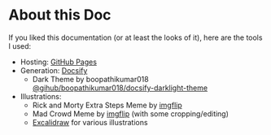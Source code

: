 # About this Doc

If you liked this documentation (or at least the looks of it), here are the tools I used:
- Hosting: [GitHub Pages](https://pages.github.com/)
- Generation: [Docsify](https://docsify.js.org/#/)
    - Dark Theme by boopathikumar018  [@gihub/boopathikumar018/docsify-darklight-theme](https://github.com/boopathikumar018/docsify-darklight-theme)
- Illustrations:
    - Rick and Morty Extra Steps Meme by [imgflip](https://imgflip.com/memegenerator/93241516/rick-and-morty-slavery-with-extra-steps)
    - Mad Crowd Meme by [imgflip](https://imgflip.com/memegenerator/192596849/Mad-crowd-happy-crowd) (with some cropping/editing)
    - [Excalidraw](https://excalidraw.com/) for various illustrations